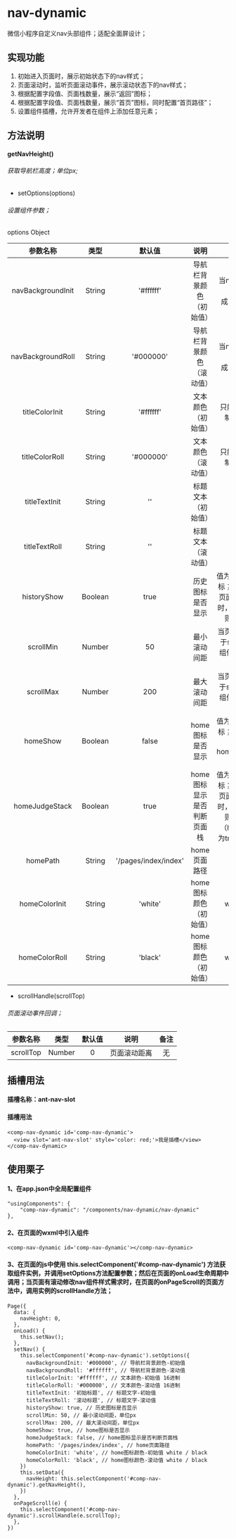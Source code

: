# nav-dynamic
微信小程序自定义nav头部组件；适配全面屏设计；

## 实现功能
1. 初始进入页面时，展示初始状态下的nav样式；
2. 页面滚动时，监听页面滚动事件，展示滚动状态下的nav样式；
3. 根据配置字段值、页面栈数量，展示“返回”图标；
4. 根据配置字段值、页面栈数量，展示“首页”图标，同时配置“首页路径”；
5. 设置组件插槽，允许开发者在组件上添加任意元素；

## 方法说明
#### getNavHeight()
###### 获取导航栏高度；单位px;

* setOptions(options)
###### 设置组件参数；
options Object

| 参数名称 | 类型 | 默认值 | 说明 | 备注 |
| :----: | :----: | :----: | :----: | :----: |
| navBackgroundInit | String | '#ffffff' | 导航栏背景颜色（初始值） | 当nav要设置透明时，可设置成'transparent' |
| navBackgroundRoll | String | '#000000' | 导航栏背景颜色（滚动值） | 当nav要设置透明时，可设置成'transparent' |
| titleColorInit | String | '#ffffff' | 文本颜色（初始值） | 只能设置成16进制，不可简写 |
| titleColorRoll | String | '#000000' | 文本颜色（滚动值） | 只能设置成16进制，不可简写 |
| titleTextInit | String | '' | 标题文本（初始值） | 无 |
| titleTextRoll | String | '' | 标题文本（滚动值） | 无 |
| historyShow | Boolean | true | 历史图标是否显示 | 值为false，隐藏图标；值为true，当页面栈数量小于2时，隐藏图标，否则，显示图标 |
| scrollMin | Number | 50 | 最小滚动间距 | 当页面滚动距离小于scrollMin时；组件的opacity值为0 |
| scrollMax | Number | 200 | 最大滚动间距 | 当页面滚动距离大于scrollMax时；组件的opacity值为1 |
| homeShow | Boolean | false | home图标是否显示 | 值为false，隐藏图标；值为true，还要设置homeJudgeStack再行判断 |
| homeJudgeStack | Boolean | true | home图标显示是否判断页面栈 | 值为false，显示图标；值为true，当页面栈数量小于2时，显示图标，否则，隐藏图标（homeShow值为true才有意义） |
| homePath | String | '/pages/index/index' | home页面路径 | 无 |
| homeColorInit | String | 'white' | home图标颜色（初始值） | white / black |
| homeColorRoll | String | 'black' | home图标颜色（初始值） | white / black |

* scrollHandle(scrollTop)
###### 页面滚动事件回调；

| 参数名称 | 类型 | 默认值 | 说明 | 备注 |
| :----: | :----: | :----: | :----: | :----: |
| scrollTop | Number | 0 | 页面滚动距离 | 无 |

## 插槽用法
#### 插槽名称：ant-nav-slot
#### 插槽用法
```
<comp-nav-dynamic id='comp-nav-dynamic'>
  <view slot='ant-nav-slot' style='color: red;'>我是插槽</view>
</comp-nav-dynamic>
```

## 使用栗子
#### 1、在app.json中全局配置组件
```
"usingComponents": {
    "comp-nav-dynamic": "/components/nav-dynamic/nav-dynamic"
},
```
#### 2、在页面的wxml中引入组件
```
<comp-nav-dynamic id='comp-nav-dynamic'></comp-nav-dynamic>
```
#### 3、在页面的js中使用 this.selectComponent('#comp-nav-dynamic') 方法获取组件实例，并调用setOptions方法配置参数；然后在页面的onLoad生命周期中调用；当页面有滚动修改nav组件样式需求时，在页面的onPageScroll的页面方法中，调用实例的scrollHandle方法；
```
Page({
  data: {
    navHeight: 0,
  },
  onLoad() {
    this.setNav();
  },
  setNav() {
    this.selectComponent('#comp-nav-dynamic').setOptions({
      navBackgroundInit: '#000000', // 导航栏背景颜色-初始值
      navBackgroundRoll: '#ffffff', // 导航栏背景颜色-滚动值
      titleColorInit: '#ffffff', // 文本颜色-初始值 16进制
      titleColorRoll: '#000000', // 文本颜色-滚动值 16进制
      titleTextInit: '初始标题', // 标题文字-初始值
      titleTextRoll: '滚动标题', // 标题文字-滚动值
      historyShow: true, // 历史图标是否显示
      scrollMin: 50, // 最小滚动间距，单位px
      scrollMax: 200, // 最大滚动间距，单位px
      homeShow: true, // home图标是否显示
      homeJudgeStack: false, // home图标显示是否判断页面栈
      homePath: '/pages/index/index', // home页面路径
      homeColorInit: 'white', // home图标颜色-初始值 white / black
      homeColorRoll: 'black', // home图标颜色-滚动值 white / black
    })
    this.setData({
      navHeight: this.selectComponent('#comp-nav-dynamic').getNavHeight(),
    })
  },
  onPageScroll(e) {
    this.selectComponent('#comp-nav-dynamic').scrollHandle(e.scrollTop);
  },
})
```